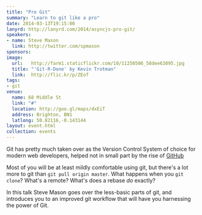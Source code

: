 ```yaml
---
title: "Pro Git"
summary: "Learn to git like a pro"
date: 2014-03-13T19:15:00
lanyrd: http://lanyrd.com/2014/asyncjs-pro-git/
speakers:
- name: Steve Mason
  link: http://twitter.com/spmason
sponsors:
image:
  url:   http://farm1.staticflickr.com/10/11250506_58dee63095.jpg
  title: "'Git-R-Done' by Kevin Trotman"
  link:  http://flic.kr/p/ZEof
tags:
- git
venue:
  name: 68 Middle St
  link: "#"
  location: http://goo.gl/maps/dxEiT
  address: Brighton, BN1
  latlong: 50.82116,-0.143144
layout: event.html
collection: events
---
```


Git has pretty much taken over as the Version Control System of choice for modern
web developers, helped not in small part by the rise of [GitHub](https://github.com)

Most of you will be at least mildly comfortable using git, but there's a lot more to git than
`git pull origin master`.  What happens when you `git clone`? What's a remote? What's does a
rebase *do* exactly?

In this talk Steve Mason goes over the less-basic parts of git, and introduces you
to an improved git workflow that will have you harnessing the power of Git.
